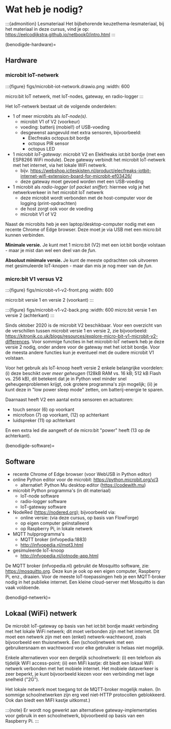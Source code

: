 # Wat heb je nodig?

:::{admonition} Lesmateriaal
Het bijbehorende keuzethema-lesmateriaal, bij het materiaal in deze cursus, vind je op: https://eelcodijkstra.github.io/netbook0/intro.html
:::

(benodigde-hardware)=
## Hardware

### microbit IoT-netwerk

:::{figure} figs/microbit-iot-network.drawio.png
:width: 600

micro:bit IoT netwerk, met IoT-nodes, gateway, en radio-logger
:::

Het IoT-netwerk bestaat uit de volgende onderdelen:

* 1 of meer microbits als *IoT-node(s)*.
    * microbit V1 of V2 (voorkeur)
    * voeding: batterij (mobiel!) of USB-voeding
    * desgewenst aangevuld met extra sensoren, bijvoorbeeld:
        * Elecfreaks octopus:bit bordje
        * octopus PIR sensor
        * octopus LED    
* 1 microbit *IoT-gateway*: microbit V2 en Elekfreaks iot:bit bordje (met een ESP8266 WiFi module). Deze gateway verbindt het microbit IoT-netwerk met het internet, via het lokale WiFi netwerk.
    *  bijv. https://webshop.ictleskisten.nl/product/elecfreaks-iotbit-internet-wifi-extension-board-for-microbit-ef03426/
    * deze gateway moet gevoed worden met een USB-voeding
* 1 microbit als *radio-logger* (of *packet sniffer*): hiermee volg je het netwerkverkeer in het microbit IoT netwerk 
    * deze microbit wordt verbonden met de host-computer voor de logging (print-opdrachten)
    * de host zorgt ook voor de voeding
    * microbit V1 of V2

Naast de microbits heb je een laptop/desktop-computer nodig met een recente Chrome of Edge browser. Deze moet je via USB met een micro:bit kunnen verbinden.

**Minimale versie.** Je kunt met 1 micro:bit (V2) met een iot:bit bordje volstaan - maar je mist dan wel een deel van de *fun*.

**Absoluut minimale versie.** Je kunt de meeste opdrachten ook uitvoeren met gesimuleerde IoT-knopen - maar dan mis je nog meer van de *fun*.

### micro:bit V1 versus V2

:::{figure} figs/microbit-v1-v2-front.png
:width: 600

micro:bit versie 1 en versie 2 (voorkant)
:::

:::{figure} figs/microbit-v1-v2-back.png
:width: 600
micro:bit versie 1 en versie 2 (achterkant)
:::

Sinds oktober 2020 is de microbit V2 beschikbaar. Voor een overzicht van de verschillen tussen microbit versie 1 en versie 2, zie bijvoorbeeld: https://kitronik.co.uk/blogs/resources/explore-micro-bit-v1-microbit-v2-differences. Voor sommige functies in het microbit-IoT netwerk heb je deze versie 2 nodig, onder andere voor de gateway met het iot:bit bordje. Voor de meesta andere functies kun je eventueel met de oudere microbit V1 volstaan.

Voor het gebruik als IoT-knoop heeft versie 2 enkele belangrijke voordelen: (i) deze beschikt over *meer geheugen* (128kB RAM vs. 16 kB; 512 kB Flash vs. 256 kB), dit betekent dat je in Python veel minder snel geheugenproblemen krijgt, ook grotere programma's zijn mogelijk; (ii) je kunt deze in "low power sleep mode" zetten, om batterij-energie te sparen.

Daarnaast heeft V2 een aantal extra sensoren en actuatoren:

* touch sensor (6) op voorkant
* microfoon (7) op voorkant, (12) op achterkant
* luidspreker (11) op achterkant

En een extra led die aangeeft of de micro:bit "power" heeft (13 op de achterkant).

(benodigde-software)=
## Software

* recente Chrome of Edge browser (voor WebUSB in Python editor)
* online Python editor voor de microbit: https://python.microbit.org/v/3
    * alternatief: Python Mu desktop editor (https://codewith.mu)
* microbit Python programma's (in dit materiaal)
    * IoT-node software
    * radio-logger software
    * IoT-gateway software
* NodeRed (https://nodered.org); bijvoorbeeld via:
    * online versie: (via deze cursus, op basis van FlowForge)
    * op eigen computer geïnstalleerd
    * op Raspberry Pi, in lokale netwerk
* MQTT hulpprogramma's
    * MQTT broker (infvopedia:1883)
    * http://infvopedia.nl/mqt3.html
* gesimuleerde IoT-knoop
    * http://infvopedia.nl/iotnode-app.html
    
De MQTT broker (infvopedia.nl) gebruikt de Mosquitto software, zie: https://mosquitto.org. Deze kun je ook op een eigen computer, Raspberry Pi, enz., draaien. Voor de meeste IoT-toepassingen heb je een MQTT-broker nodig in het publieke internet. Een kleine cloud-server met Mosquitto is dan vaak voldoende.
 
(benodigd-netwerk)=
## Lokaal (WiFi) netwerk

De microbit IoT-gateway op basis van het iot:bit bordje maakt verbinding met het lokale WiFi netwerk; dit moet verbonden zijn met het internet.
Dit moet een netwerk zijn met een (enkel) netwerk-wachtwoord, zoals bijvoorbeeld een thuisnetwerk.
Een (school)netwerk met een gebruikersnaam en wachtwoord voor elke gebruiker is helaas niet mogelijk.

Enkele alternatieven voor een dergelijk schoolnetwerk: (i) een telefoon als tijdelijk WiFI access-point; (ii) een MiFi kastje: dit biedt een lokaal WiFi netwerk verbonden met het mobiele internet. Het mobiele dataverkeer is zeer beperkt, je kunt bijvoorbeeld kiezen voor een verbinding met lage snelheid ("2G").

Het lokale netwerk moet toegang tot de MQTT-broker mogelijk maken. (In sommige schoolnetwerken zijn erg veel niet-HTTP protocollen geblokkeerd. Ook dan biedt een MiFI kastje uitkomst.)

:::{note}
Er wordt nog gewerkt aan alternatieve gateway-implementaties voor gebruik in een schoolnetwerk, bijvoorbeeld op basis van een Raspberry Pi.
:::